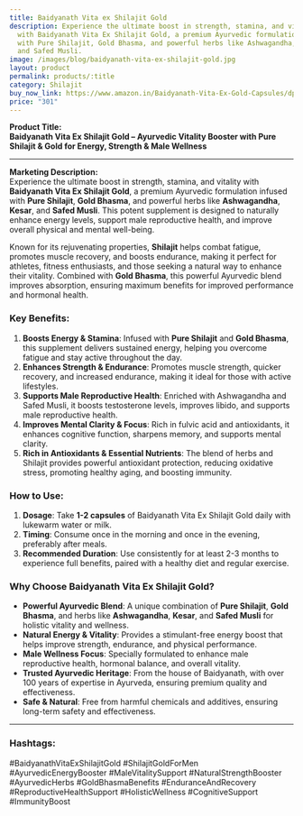 ```yaml
---
title: Baidyanath Vita ex Shilajit Gold
description: Experience the ultimate boost in strength, stamina, and vitality
  with Baidyanath Vita Ex Shilajit Gold, a premium Ayurvedic formulation infused
  with Pure Shilajit, Gold Bhasma, and powerful herbs like Ashwagandha, Kesar,
  and Safed Musli.
image: /images/blog/baidyanath-vita-ex-shilajit-gold.jpg
layout: product
permalink: products/:title
category: Shilajit
buy_now_link: https://www.amazon.in/Baidyanath-Vita-Ex-Gold-Capsules/dp/B00JNR48K4/ref=sr_1_36?crid=1YY2DLXEMCWUZ&tag=ayushmonk-21
price: "301"
---
```

**Product Title:**  
**Baidyanath Vita Ex Shilajit Gold – Ayurvedic Vitality Booster with Pure Shilajit & Gold for Energy, Strength & Male Wellness**

---

**Marketing Description:**  
Experience the ultimate boost in strength, stamina, and vitality with **Baidyanath Vita Ex Shilajit Gold**, a premium Ayurvedic formulation infused with **Pure Shilajit**, **Gold Bhasma**, and powerful herbs like **Ashwagandha**, **Kesar**, and **Safed Musli**. This potent supplement is designed to naturally enhance energy levels, support male reproductive health, and improve overall physical and mental well-being. 

Known for its rejuvenating properties, **Shilajit** helps combat fatigue, promotes muscle recovery, and boosts endurance, making it perfect for athletes, fitness enthusiasts, and those seeking a natural way to enhance their vitality. Combined with **Gold Bhasma**, this powerful Ayurvedic blend improves absorption, ensuring maximum benefits for improved performance and hormonal health.

### **Key Benefits**:
1. **Boosts Energy & Stamina**: Infused with **Pure Shilajit** and **Gold Bhasma**, this supplement delivers sustained energy, helping you overcome fatigue and stay active throughout the day.
2. **Enhances Strength & Endurance**: Promotes muscle strength, quicker recovery, and increased endurance, making it ideal for those with active lifestyles.
3. **Supports Male Reproductive Health**: Enriched with Ashwagandha and Safed Musli, it boosts testosterone levels, improves libido, and supports male reproductive health.
4. **Improves Mental Clarity & Focus**: Rich in fulvic acid and antioxidants, it enhances cognitive function, sharpens memory, and supports mental clarity.
5. **Rich in Antioxidants & Essential Nutrients**: The blend of herbs and Shilajit provides powerful antioxidant protection, reducing oxidative stress, promoting healthy aging, and boosting immunity.

### **How to Use**:
1. **Dosage**: Take **1-2 capsules** of Baidyanath Vita Ex Shilajit Gold daily with lukewarm water or milk.
2. **Timing**: Consume once in the morning and once in the evening, preferably after meals.
3. **Recommended Duration**: Use consistently for at least 2-3 months to experience full benefits, paired with a healthy diet and regular exercise.

### **Why Choose Baidyanath Vita Ex Shilajit Gold?**
- **Powerful Ayurvedic Blend**: A unique combination of **Pure Shilajit**, **Gold Bhasma**, and herbs like **Ashwagandha**, **Kesar**, and **Safed Musli** for holistic vitality and wellness.
- **Natural Energy & Vitality**: Provides a stimulant-free energy boost that helps improve strength, endurance, and physical performance.
- **Male Wellness Focus**: Specially formulated to enhance male reproductive health, hormonal balance, and overall vitality.
- **Trusted Ayurvedic Heritage**: From the house of Baidyanath, with over 100 years of expertise in Ayurveda, ensuring premium quality and effectiveness.
- **Safe & Natural**: Free from harmful chemicals and additives, ensuring long-term safety and effectiveness.

---

### **Hashtags**:  
#BaidyanathVitaExShilajitGold #ShilajitGoldForMen #AyurvedicEnergyBooster #MaleVitalitySupport #NaturalStrengthBooster #AyurvedicHerbs #GoldBhasmaBenefits #EnduranceAndRecovery #ReproductiveHealthSupport #HolisticWellness #CognitiveSupport #ImmunityBoost
